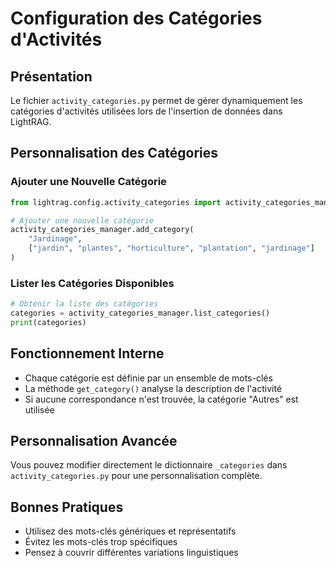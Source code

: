 # Configuration des Catégories d'Activités

## Présentation

Le fichier `activity_categories.py` permet de gérer dynamiquement les catégories d'activités utilisées lors de l'insertion de données dans LightRAG.

## Personnalisation des Catégories

### Ajouter une Nouvelle Catégorie

```python
from lightrag.config.activity_categories import activity_categories_manager

# Ajouter une nouvelle catégorie
activity_categories_manager.add_category(
    "Jardinage", 
    ["jardin", "plantes", "horticulture", "plantation", "jardinage"]
)
```

### Lister les Catégories Disponibles

```python
# Obtenir la liste des catégories
categories = activity_categories_manager.list_categories()
print(categories)
```

## Fonctionnement Interne

- Chaque catégorie est définie par un ensemble de mots-clés
- La méthode `get_category()` analyse la description de l'activité
- Si aucune correspondance n'est trouvée, la catégorie "Autres" est utilisée

## Personnalisation Avancée

Vous pouvez modifier directement le dictionnaire `_categories` dans `activity_categories.py` pour une personnalisation complète.

## Bonnes Pratiques

- Utilisez des mots-clés génériques et représentatifs
- Évitez les mots-clés trop spécifiques
- Pensez à couvrir différentes variations linguistiques
